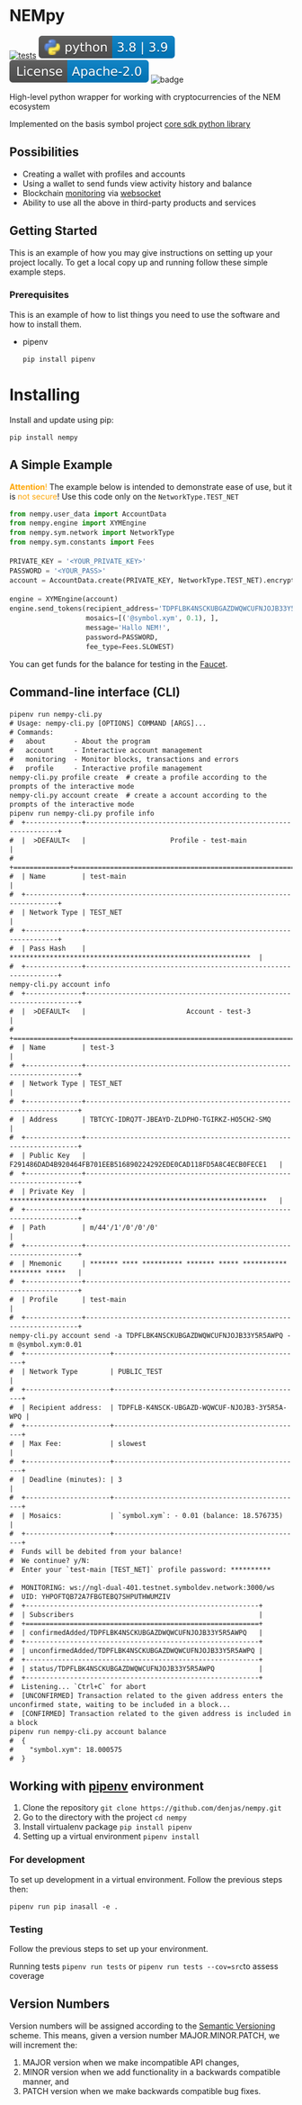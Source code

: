 # NEMpy

[![tests](https://github.com/denjas/nempy/actions/workflows/main.yml/badge.svg)](https://github.com/DENjjA/nempy/actions/workflows/main.yml)
[![python-ver](https://github.com/denjas/nempy/blob/dev/.github/badges/python-version.svg)](https://www.python.org/)
[![license](https://github.com/denjas/nempy/blob/dev/.github/badges/license.svg)](https://github.com/DENjjA/nempy/blob/dev/LICENSE)
![badge](https://img.shields.io/endpoint?url=https://gist.githubusercontent.com/denjas/9c7a615b3b16ced41d8530c7535ca131/raw/coverage.json)



High-level python wrapper for working with cryptocurrencies of the NEM ecosystem

Implemented on the basis symbol project [core sdk python library](https://github.com/symbol/symbol-sdk-core-python)
## Possibilities
* Creating a wallet with profiles and accounts
* Using a wallet to send funds view activity history and balance
* Blockchain [monitoring](https://docs.symbolplatform.com/api.html#websockets) via [websocket](https://ru.wikipedia.org/wiki/WebSocket)
* Ability to use all the above in third-party products and services

## Getting Started

This is an example of how you may give instructions on setting up your project locally.
To get a local copy up and running follow these simple example steps.

### Prerequisites

This is an example of how to list things you need to use the software and how to install them.
* pipenv
  ```shell
  pip install pipenv
  ```

# Installing
Install and update using pip:
  ```shell
  pip install nempy
  ```
## A Simple Example

<font color='orange'>**Attention**!</font>
The example below is intended to demonstrate ease of use, but it is <font color='orange'>not secure</font>! Use this code only on the `NetworkType.TEST_NET`
```python
from nempy.user_data import AccountData
from nempy.engine import XYMEngine
from nempy.sym.network import NetworkType
from nempy.sym.constants import Fees

PRIVATE_KEY = '<YOUR_PRIVATE_KEY>'
PASSWORD = '<YOUR_PASS>'
account = AccountData.create(PRIVATE_KEY, NetworkType.TEST_NET).encrypt(PASSWORD)

engine = XYMEngine(account)
engine.send_tokens(recipient_address='TDPFLBK4NSCKUBGAZDWQWCUFNJOJB33Y5R5AWPQ',
                   mosaics=[('@symbol.xym', 0.1), ],
                   message='Hallo NEM!',
                   password=PASSWORD,
                   fee_type=Fees.SLOWEST)
```
You can get funds for the balance for testing in the [Faucet](http://faucet.testnet.symboldev.network/).
## Command-line interface (CLI)

```shell
pipenv run nempy-cli.py
# Usage: nempy-cli.py [OPTIONS] COMMAND [ARGS]...
# Commands:
#   about       - About the program
#   account     - Interactive account management
#   monitoring  - Monitor blocks, transactions and errors
#   profile     - Interactive profile management
nempy-cli.py profile create  # create a profile according to the prompts of the interactive mode
nempy-cli.py account create  # create a account according to the prompts of the interactive mode
pipenv run nempy-cli.py profile info
#  +--------------+---------------------------------------------------------------+
#  |  >DEFAULT<   |                     Profile - test-main                       |
#  +==============+===============================================================+
#  | Name         | test-main                                                     |
#  +--------------+---------------------------------------------------------------+
#  | Network Type | TEST_NET                                                      |
#  +--------------+---------------------------------------------------------------+
#  | Pass Hash    | ************************************************************  |
#  +--------------+---------------------------------------------------------------+
nempy-cli.py account info
#  +--------------+--------------------------------------------------------------------+
#  |  >DEFAULT<   |                         Account - test-3                           |
#  +==============+====================================================================+
#  | Name         | test-3                                                             |
#  +--------------+--------------------------------------------------------------------+
#  | Network Type | TEST_NET                                                           |
#  +--------------+--------------------------------------------------------------------+
#  | Address      | TBTCYC-IDRQ7T-JBEAYD-ZLDPHO-TGIRKZ-HO5CH2-SMQ                      |
#  +--------------+--------------------------------------------------------------------+
#  | Public Key   | F291486DAD4B920464FB701EEB516890224292EDE0CAD118FD5A8C4ECB0FECE1   |
#  +--------------+--------------------------------------------------------------------+
#  | Private Key  | ****************************************************************   |
#  +--------------+--------------------------------------------------------------------+
#  | Path         | m/44'/1'/0'/0'/0'                                                  |
#  +--------------+--------------------------------------------------------------------+
#  | Mnemonic     | ******* **** ********** ******* ***** *********** ******** *****   |
#  +--------------+--------------------------------------------------------------------+
#  | Profile      | test-main                                                          |
#  +--------------+--------------------------------------------------------------------+
nempy-cli.py account send -a TDPFLBK4NSCKUBGAZDWQWCUFNJOJB33Y5R5AWPQ -m @symbol.xym:0.01
#  +---------------------+-----------------------------------------------+
#  | Network Type        | PUBLIC_TEST                                   |
#  +---------------------+-----------------------------------------------+
#  | Recipient address:  | TDPFLB-K4NSCK-UBGAZD-WQWCUF-NJOJB3-3Y5R5A-WPQ |
#  +---------------------+-----------------------------------------------+
#  | Max Fee:            | slowest                                       |
#  +---------------------+-----------------------------------------------+
#  | Deadline (minutes): | 3                                             |
#  +---------------------+-----------------------------------------------+
#  | Mosaics:            | `symbol.xym`: - 0.01 (balance: 18.576735)     |
#  +---------------------+-----------------------------------------------+
#  Funds will be debited from your balance!
#  We continue? y/N:
#  Enter your `test-main [TEST_NET]` profile password: **********

#  MONITORING: ws://ngl-dual-401.testnet.symboldev.network:3000/ws
#  UID: YHPOFTQB72A7FBGTEBQ7SHPUTHWUMZIV
#  +----------------------------------------------------------+
#  | Subscribers                                              |
#  +==========================================================+
#  | confirmedAdded/TDPFLBK4NSCKUBGAZDWQWCUFNJOJB33Y5R5AWPQ   |
#  +----------------------------------------------------------+
#  | unconfirmedAdded/TDPFLBK4NSCKUBGAZDWQWCUFNJOJB33Y5R5AWPQ |
#  +----------------------------------------------------------+
#  | status/TDPFLBK4NSCKUBGAZDWQWCUFNJOJB33Y5R5AWPQ           |
#  +----------------------------------------------------------+
#  Listening... `Ctrl+C` for abort
#  [UNCONFIRMED] Transaction related to the given address enters the unconfirmed state, waiting to be included in a block...
#  [CONFIRMED] Transaction related to the given address is included in a block
pipenv run nempy-cli.py account balance
#  {
#    "symbol.xym": 18.000575
#  }
```
## Working with [pipenv](https://pipenv.pypa.io/) environment
1. Clone the repository `git clone https://github.com/denjas/nempy.git`
2. Go to the directory with the project `cd nempy`
3. Install virtualenv package `pip install pipenv`
4. Setting up a virtual environment `pipenv install`
### For development
To set up development in a virtual environment. Follow the previous steps then:
```shell
pipenv run pip inasall -e .
```

### Testing
Follow the previous steps to set up your environment.

Running tests `pipenv run tests` or `pipenv run tests --cov=src`to assess coverage

## Version Numbers
Version numbers will be assigned according to the [Semantic Versioning](https://semver.org/) scheme.
This means, given a version number MAJOR.MINOR.PATCH, we will increment the:

1. MAJOR version when we make incompatible API changes,
2. MINOR version when we add functionality in a backwards compatible manner, and
3. PATCH version when we make backwards compatible bug fixes.